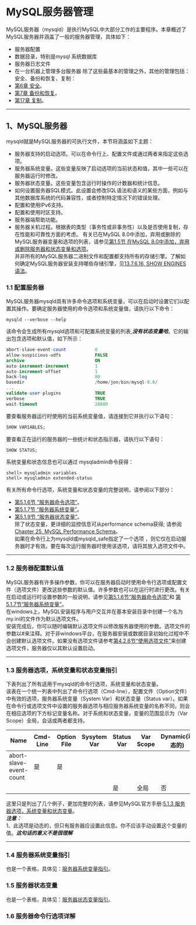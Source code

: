 # MySQL服务器管理
MySQL服务器（mysqld）是执行MySQL中大部分工作的主要程序。本章概述了MySQL服务器并涵盖了一般的服务器管理，具体如下：  
 - 服务器配置
 - 数据目录，特别是mysql 系统数据库
 - 服务器日志文件
 - 在一台机器上管理多台服务器
除了这些最基本的管理之外，其他的管理包括：安全、备份和恢复、复制：
 - [第6章 安全](https://dev.mysql.com/doc/refman/8.0/en/security.html)。
 - [第7章 备份和恢复](https://dev.mysql.com/doc/refman/8.0/en/backup-and-recovery.html)。
 - [第17章 复制](https://dev.mysql.com/doc/refman/8.0/en/replication.html)。  
 ---

## 1、MySQL服务器
mysqld就是MySQL服务器的可执行文件，本节将涵盖如下主题：  
 - 服务器支持的启动选项。可以在命令行上、配置文件或通过两者来指定这些选项。
 - 服务器系统变量。这些变量反映了启动选项的当前状态和值，其中一些可以在服务器运行时修改。
 - 服务器状态变量。这些变量包含运行时操作的计数器和统计信息。
 - 如何设置服务器SQL模式。此设置会修改SQL语法和语义的某些方面，例如与其他数据库系统的代码兼容性，或者控制特定情况下的错误处理。  
 - 配置和使用IPv6支持。
 - 配置和使用时区支持。
 - 服务器端帮助功能。
 - 服务器关机过程。根据表的类型（事务性或非事务性）以及是否使用复制，存在性能和可靠性方面的考虑。
有关已在MySQL 8.0中添加，弃用或删除的MySQL服务器变量和选项的列表，请参见[第1.5节 在MySQL 8.0中添加，弃用或删除服务器和状态变量和选项](https://dev.mysql.com/doc/refman/8.0/en/added-deprecated-removed.html)。  
并非所有的MySQL服务器二进制文件和配置都支持所有的存储引擎。了解如何确定MySQL服务器安装支持哪些存储引擎，见[13.7.6.16, SHOW ENGINES语法](https://dev.mysql.com/doc/refman/8.0/en/show-engines.html)。  

### 1.1 配置服务器
MySQL服务器mysqld具有许多命令选项和系统变量，可以在启动时设置它们以配置其操作。要确定服务器使用的命令选项和系统变量值，请执行以下命令：  
```shell
mysqld --verbose --help
```
该命令会生成所有mysqld选项和可配置系统变量的列表,***没有状态变量哈***。它的输出包含选项和默认值，如下所示：  
```sql
abort-slave-event-count           0
allow-suspicious-udfs             FALSE
archive                           ON
auto-increment-increment          1
auto-increment-offset             1
back-log                          80
basedir                           /home/jon/bin/mysql-8.0/
...
validate-user-plugins             TRUE
verbose                           TRUE
wait-timeout                      28800
```
要查看服务器运行时使用的当前系统变量值，请连接到它并执行以下语句：  
```sql
SHOW VARIABLES;
```
要查看正在运行的服务器的一些统计和状态指示器，请执行以下语句：  
```sql
SHOW STATUS;
```
系统变量和状态信息也可以通过 mysqladmin命令获得：  
```shell
shell> mysqladmin variables
shell> mysqladmin extended-status
```
有关所有命令行选项，系统变量和状态变量的完整说明，请参阅以下部分：
 - [第5.1.6节 “服务器命令选项”](https://dev.mysql.com/doc/refman/8.0/en/server-options.html)。
 - [第5.1.7节 “服务器系统变量”](https://dev.mysql.com/doc/refman/8.0/en/server-system-variables.html)。
 - [第5.1.9节 “服务器状态变量”](https://dev.mysql.com/doc/refman/8.0/en/server-status-variables.html)。  
除了状态变量，更详细的监控信息可从performance schema获得; 请参阅 [Chapter 25, MySQL Performance Schema](https://dev.mysql.com/doc/refman/8.0/en/performance-schema.html)。  
如果在命令行上为mysqld或mysqld_safe指定了一个选项 ，则它仅在启动服务器时才有效。要在每次运行服务器时使用该选项，请将其放入选项文件中。

---
### 1.2 服务器配置默认值
MySQL服务器有许多操作参数，你可以在服务器启动时使用命令行选项或配置文件（选项文件）更改这些参数的默认值。许多参数也可以在运行时进行更改。有关在启动或运行时设置参数的一般说明，请参见[第5.1.6节“服务器命令选项”](https://dev.mysql.com/doc/refman/8.0/en/server-options.html)和 [第5.1.7节“服务器系统变量”](https://dev.mysql.com/doc/refman/8.0/en/server-system-variables.html)。  
在windows上，MySQL安装程序与用户交互并在基本安装目录中创建一个名为my.ini的文件作为默认选项文件。  
安装完成后，你可以随时编辑默认选项文件以修改服务器使用的参数。选项文件的参数以#来注释。对于非windows平台，在服务器安装或数据目录初始化过程中不会创建默认选项文件。如果没有选项文件请参考[第4.2.6节“使用选项文件”](https://dev.mysql.com/doc/refman/8.0/en/option-files.html)来创建选项文件，服务器仅以其默认设置启动。  

---

### 1.3 服务器选项，系统变量和状态变量指引
下表列出了所有适用于mysqld的命令行选项，系统变量和状态变量。  
该表在一个统一列表中列出了命令行选项（Cmd-line），配置文件（Option文件）中有效的选项，服务器系统变量（System Var）和状态变量（Status var）。如果在命令行或选项文件中设置的服务器选项与相应服务器系统变量的名称不同，则会在相应选项的下方标记变量名称。对于系统和状态变量，变量的范围显示为（Var Scope）全局，会话或两者都支持。  

|Name|Cmd-Line|Option File|Sysytem Var|Status Var|Var Scope|Dynamic(动态的)|
|-|-|-|-|-|-|-|
|abort-slave-event-count|是|是|||||
|||||是|全局|否|

这里只是列出了几个例子，更加完整的列表，请参见MySQL官方手册:[5.1.3 服务器选项，系统变量和状态变量](https://dev.mysql.com/doc/refman/8.0/en/server-option-variable-reference.html)。  
***注意：***  
1、此选项是动态的，但只有服务器应设置此信息。你不应该手动设置这个变量的值。***这句话的意义不是很理解***  

---
### 1.4 服务器系统变量指引
也是一个表格，具体见：[服务器系统变量指引](https://dev.mysql.com/doc/refman/8.0/en/server-system-variable-reference.html)。

### 1.5 服务器状态变量
也是一个表格，具体见：[服务器状态变量指引](https://dev.mysql.com/doc/refman/8.0/en/server-status-variable-reference.html)。

### 1.6 服务器命令行选项详解


